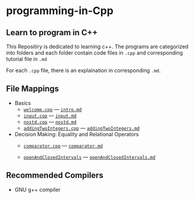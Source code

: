 # programming-in-Cpp
## Learn to program in C++
This Repositiry is dedicated to learning c++. The programs are categorized into folders and each folder contain code files in `.cpp` and corresponding tutorial file in `.md`

For each `.cpp` file, there is an explaination in corresponding `.md`.

## File Mappings

+ Basics
  + [`welcome.cpp`](/Basics/welcome.cpp) — [`intro.md`](/Basics/intro.md)
  + [`input.cpp`](/Basics/input.cpp) — [`input.md`](/Basics/input.md)
  + [`nostd.cpp`](/Basics/nostd.cpp) — [`nostd.md`](/Basics/nostd.md)
  + [`addingTwoIntegers.cpp`](/Basics/addingTwoIntegers.cpp) — [`addingTwoIntegers.md`](/Basics/addingTwoIntegers.md)
+ Decision Making: Equality and Relational Operators
  + [`comparator.cpp`](/Decision+Making:+Equality+and+Relational+Operators/comparator.cpp) — [`comparator.md`](/Decision+Making:+Equality+and+Relational+Operators/comparator.md)

  + [`openAndClosedIntervals`](/Decision+Making:+Equality+and+Relational+Operators/openAndClosedIntervals.cpp) — [`openAndClosedIntervals.md`](/Decision+Making:+Equality+and+Relational+Operators/openAndClosedIntervals.md)


## Recommended Compilers
+ GNU g++ compiler
